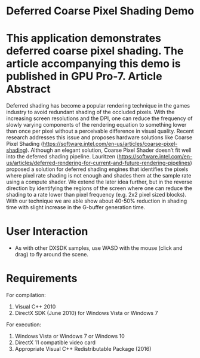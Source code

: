 Deferred Coarse Pixel Shading Demo
===================================

This application demonstrates deferred coarse pixel shading. The article accompanying
this demo is published in GPU Pro-7.
Article Abstract
================
Deferred shading has become a popular rendering technique in the games industry to avoid redundant shading 
of the occluded pixels. With the increasing screen resolutions and the DPI, one can reduce the  frequency 
of slowly varying components of the rendering equation to something lower than once per  pixel without a 
perceivable difference in visual quality. Recent research addresses this issue and proposes hardware solutions 
like Coarse Pixel Shading (https://software.intel.com/en-us/articles/coarse-pixel-shading). 
Although an elegant solution, Coarse Pixel Shader doesn’t fit well into the deferred shading pipeline. 
Lauritzen (https://software.intel.com/en-us/articles/deferred-rendering-for-current-and-future-rendering-pipelines) 
proposed a solution for deferred shading engines that identifies the pixels where pixel rate shading 
is not enough and shades them at the sample rate using a compute shader. We  extend the later idea 
further, but in the reverse direction by identifying the regions of the screen where one can reduce 
the shading to a rate lower than pixel frequency (e.g. 2x2 pixel sized blocks). With our technique we are 
able show about 40-50% reduction in shading time with slight increase  in the G-buffer generation time.



User Interaction
================

- As with other DXSDK samples, use WASD with the mouse (click and drag) to fly
  around the scene.


Requirements
============

For compilation:

1) Visual C++ 2010
2) DirectX SDK (June 2010) for Windows Vista or Windows 7

For execution:

1) Windows Vista or Windows 7 or Windows 10
2) DirectX 11 compatible video card
3) Appropriate Visual C++ Redistributable Package (2016)


